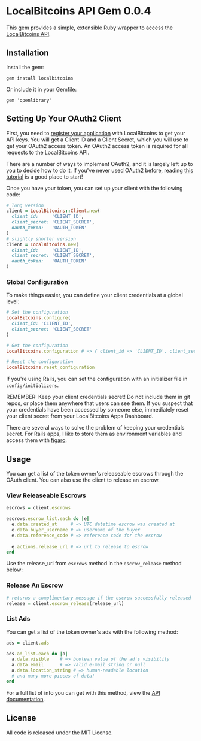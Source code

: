 # LocalBitcoins API Gem 0.0.4

This gem provides a simple, extensible Ruby wrapper to access the [LocalBitcoins API](https://localbitcoins.com/api-docs/).

## Installation

Install the gem:
```
gem install localbitcoins
```

Or include it in your Gemfile:
```
gem 'openlibrary'
```

## Setting Up Your OAuth2 Client 

First, you need to [register your application](https://localbitcoins.com/accounts/api/) with LocalBitcoins to get your API keys. You will get a Client ID and a Client Secret, which you will use to get your OAuth2 access token. An OAuth2 access token is required for all requests to the LocalBitcoins API. 

There are a number of ways to implement OAuth2, and it is largely left up to you to decide how to do it. If you've never used OAuth2 before, reading [this tutorial](http://aaronparecki.com/articles/2012/07/29/1/oauth2-simplified) is a good place to start!

Once you have your token, you can set up your client with the following code:

``` ruby
# long version
client = LocalBitcoins::Client.new(
  client_id:     'CLIENT_ID',
  client_secret: 'CLIENT_SECRET',
  oauth_token:   'OAUTH_TOKEN'
)
# slightly shorter version
client = LocalBitcoins.new(
  client_id:     'CLIENT_ID',
  client_secret: 'CLIENT_SECRET',
  oauth_token:   'OAUTH_TOKEN'
)
```

### Global Configuration

To make things easier, you can define your client credentials at a global level:

``` ruby
# Set the configuration
LocalBitcoins.configure(
  client_id: 'CLIENT_ID',
  client_secret: 'CLIENT_SECRET'
)

# Get the configuration
LocalBitcoins.configuration # => { client_id => 'CLIENT_ID', client_secret => 'CLIENT_SECRET' }

# Reset the configuration
LocalBitcoins.reset_configuration
```

If you're using Rails, you can set the configuration with an initializer file in `config/initializers`.

REMEMBER: Keep your client credentials secret! Do not include them in git repos, or place them anywhere that users can see them. If you suspect that your credentials have been accessed by someone else, immediately reset your client secret from your LocalBitcoins Apps Dashboard.

There are several ways to solve the problem of keeping your credentials secret. For Rails apps, I like to store them as environment variables and access them with [figaro](https://github.com/laserlemon/figaro).

## Usage

You can get a list of the token owner's releaseable escrows through the OAuth client. You can also use the client to release an escrow.

### View Releaseable Escrows

``` ruby
escrows = client.escrows

escrows.escrow_list.each do |e|
  e.data.created_at     # => UTC datetime escrow was created at
  e.data.buyer_username # => username of the buyer
  e.data.reference_code # => reference code for the escrow
  
  e.actions.release_url # => url to release to escrow
end
```

Use the release_url from `escrows` method in the `escrow_release` method below:

### Release An Escrow

``` ruby
# returns a complimentary message if the escrow successfully released
release = client.escrow_release(release_url)
```

### List Ads

You can get a list of the token owner's ads with the following method:

``` ruby
ads = client.ads

ads.ad_list.each do |a|
  a.data.visible    # => boolean value of the ad's visibility
  a.data.email      # => valid e-mail string or null
  a.data.location_string # => human-readable location
  # and many more pieces of data!
end
```

For a full list of info you can get with this method, view the [API documentation](https://localbitcoins.com/api-docs/).

## License

All code is released under the MIT License.
